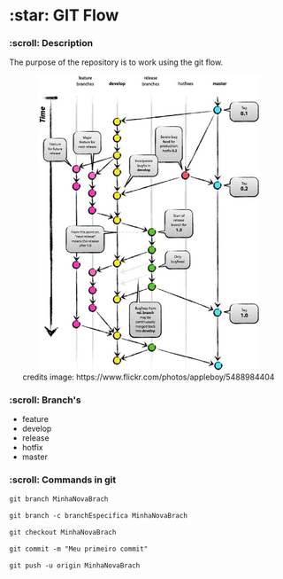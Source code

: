 <h1>:star: GIT Flow</h1>

<h3>:scroll: Description</h3>
<p>The purpose of the repository is to work using the git flow.</p>

<p align="center">
    <img src="./src/git_flow.jpg" width="400"><br>
    credits image: https://www.flickr.com/photos/appleboy/5488984404
</p>

<h3>:scroll: Branch's</h3>

* feature
* develop
* release
* hotfix
* master

<h3>:scroll: Commands in git</h3>

~~~
git branch MinhaNovaBrach
~~~

~~~
git branch -c branchEspecifica MinhaNovaBrach
~~~

~~~
git checkout MinhaNovaBrach
~~~

~~~
git commit -m "Meu primeiro commit"
~~~

~~~
git push -u origin MinhaNovaBrach
~~~